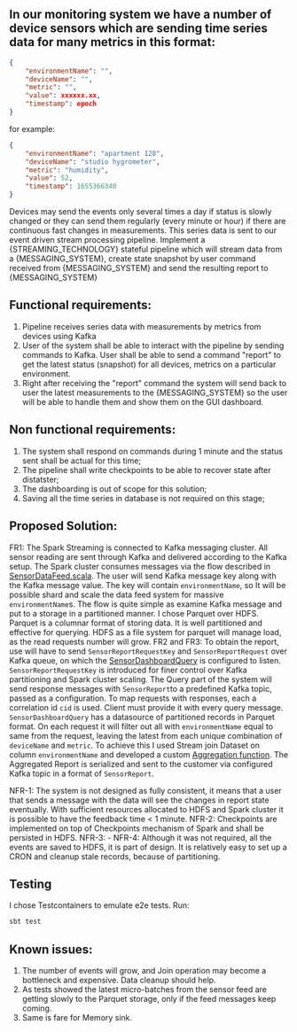 ## In our monitoring system we have a number of device sensors which are sending time series data for many metrics in this format:

```json
{
    "environmentName": "",
    "deviceName": "",
    "metric": "",
    "value": xxxxxx.xx,
    "timestamp": epoch
}
```

for example:
```json
{
    "environmentName": "apartment 128",
    "deviceName": "studio hygrometer",
    "metric": "humidity",
    "value": 52,
    "timestamp": 1655366340
}
```


Devices may send the events only several times a day if status is slowly changed or they can send them regularly (every minute or hour) if there are continuous fast changes in measurements.
This series data is sent to our event driven stream processing pipeline.
Implement a {STREAMING_TECHNOLOGY} stateful pipeline which will stream data from a {MESSAGING_SYSTEM}, create state snapshot by user command received from {MESSAGING_SYSTEM} and send the resulting report to {MESSAGING_SYSTEM}


## Functional requirements:

1. Pipeline receives series data with measurements by metrics from devices using Kafka
2. User of the system shall be able to interact with the pipeline by sending commands to Kafka. User shall be able to send a command "report" to get the latest status (snapshot) for all devices, metrics on a particular environment.
3. Right after receiving the "report" command the system will send back to user the latest measurements to the {MESSAGING_SYSTEM} so the user will be able to handle them and show them on the GUI dashboard.


## Non functional requirements:

1. The system shall respond on commands during 1 minute and the status sent shall be actual for this time;
2. The pipeline shall write checkpoints to be able to recover state after distatster;
3. The dashboarding is out of scope for this solution;
4. Saving all the time series in database is not required on this stage;

## Proposed Solution:
FR1: The Spark Streaming is connected to Kafka messaging cluster. All sensor reading are sent through Kafka and delivered according to the Kafka setup.
The Spark cluster consumes messages via the flow described in [SensorDataFeed.scala](./src/main/scala/com/vmykytenko/sensors/collect/SensorDataFeed.scala).
The user will send Kafka message key along with the Kafka message value. The key will contain `environmentName`, so It will be possible shard and scale the 
data feed system for massive `environmentName`s.
The flow is quite simple as examine Kafka message and put to a storage in a partitioned manner. I chose Parquet over HDFS. Parquet is a columnar format
of storing data. It is well partitioned and effective for querying. HDFS as a file system for parquet will manage load, as the read requests number will grow.
FR2 and FR3: To obtain the report, use will have to send `SensorReportRequestKey` and `SensorReportRequest` over Kafka queue, on which the
[SensorDashboardQuery](./src/main/scala/com/vmykytenko/sensors/query/SensorDashboardQuery.scala) is configured to listen. `SensorReportRequestKey` is introduced
for finer control over Kafka partitioning and Spark cluster scaling. The Query part of the system will send response messages with `SensorReport`to a predefined
Kafka topic, passed as a configuration. To map requests with responses, each a correlation id `cid` is used. Client must provide it with every query message.
`SensorDashboardQuery` has a datasource of partitioned records in Parquet format. On each request it will filter out all with `environmentName` equal to same
from the request, leaving the latest from each unique combination of `deviceName` and `metric`. To achieve this I used Stream join Dataset on column `environmentName` and
developed a custom [Aggregation function](./src/main/scala/com/vmykytenko/sensors/query/ReportAggregator.scala). The Aggregated Report is serialized and sent
to the customer via configured Kafka topic in a format of `SensorReport`.

NFR-1: The system is not designed as fully consistent, it means that a user that sends a message with the data will see the changes in report state eventually.
With sufficient resources allocated to HDFS and Spark cluster it is possible to have the feedback time < 1 minute.
NFR-2: Checkpoints are implemented on top of Checkpoints mechanism of Spark and shall be persisted in HDFS.
NFR-3: - 
NFR-4: Although it was not required, all the events are saved to HDFS, it is part of design. It is relatively easy to set up a CRON and cleanup stale records, because of partitioning.

## Testing
I chose Testcontainers to emulate e2e tests. Run:
```bash 
sbt test 
```

## Known issues:
1. The number of events will grow, and Join operation may become a bottleneck and expensive. Data cleanup should help.
2. As tests showed the latest micro-batches from the sensor feed are getting slowly to the Parquet storage, only if the feed messages keep coming.
3. Same is fare for Memory sink.
   